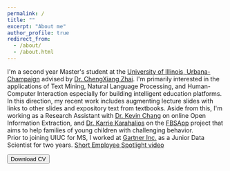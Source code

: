 ```yaml
---
permalink: /
title: ""
excerpt: "About me"
author_profile: true
redirect_from: 
  - /about/
  - /about.html
---
```


I'm a second year Master's student at the [University of Illinois, Urbana-Champaign](https://cs.illinois.edu/) advised by [Dr. ChengXiang Zhai](http://czhai.cs.illinois.edu/). I'm  primarily interested in the applications of Text Mining, Natural Language Processing, and Human-Computer Interaction especially for building intelligent education platforms. In this direction, my recent work includes augmenting lecture slides with links to other slides and expository text from textbooks. Aside from this, I'm working as a Research Assistant with [Dr. Kevin Chang](http://www.forwarddatalab.org/kevinccchang) on online Open Information Extraction, and [Dr. Karrie Karahalios](http://social.cs.uiuc.edu/people/kkarahal.html) on the [FBSApp](http://fbs.vkcsites.org/) project that aims to help families of young children with challenging behavior. <br>
Prior to joining UIUC for MS, I worked at [Gartner Inc.](https://www.gartner.com/en) as a Junior Data Scientist for two years. [Short Employee Spotlight video](https://www.youtube.com/watch?v=wx9wXUjYo5k)

<button name="button" onclick="http://bhaavya.github.io/files/resume_bhavya.pdf">Download CV</button>

